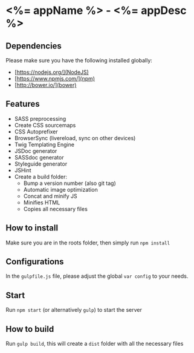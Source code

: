# <%= appName %> - <%= appDesc %>

## Dependencies
Please make sure you have the following installed globally:
- [https://nodejs.org/](NodeJS)
- [https://www.npmjs.com/](npm)
- [http://bower.io/](bower)

## Features
- SASS preprocessing
- Create CSS sourcemaps
- CSS Autoprefixer
- BrowserSync (livereload, sync on other devices)
- Twig Templating Engine
- JSDoc generator
- SASSdoc generator
- Styleguide generator
- JSHint
- Create a build folder:
    - Bump a version number (also git tag)
    - Automatic image optimization
    - Concat and minify JS
    - Minifies HTML
    - Copies all necessary files

## How to install
Make sure you are in the roots folder, then simply run `npm install`

## Configurations
In the `gulpfile.js` file, please adjust the global `var config` to your needs.

## Start
Run `npm start` (or alternatively `gulp`) to start the server

## How to build
Run `gulp build`, this will create a `dist` folder with all the necessary files
